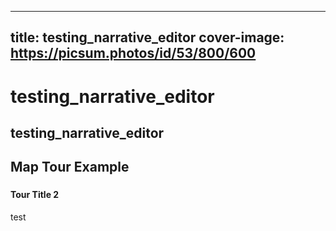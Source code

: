 
---
title: testing_narrative_editor
cover-image: https://picsum.photos/id/53/800/600
---

# testing_narrative_editor <!--{ as="video" mode="hero" src="https://dlmultimedia.esa.int/download/public/videos/2023/06/010/2306_010_AR_EN.mp4" }-->

## testing_narrative_editor


## Map Tour Example <!--{ as="eox-map" mode="tour" }-->

### <!--{ layers='[{"type":"Tile","properties":{"id":"customId"},"source":{"type":"WMTSCapabilities","url":"https://tiles.maps.eox.at/wmts/1.0.0/WMTSCapabilities.xml","layer":"s2cloudless-2024"}},{"type":"Tile","properties":{"id":"osm"},"source":{"type":"OSM"}}]' center="[16.219743,48.001095]" zoom="10" animationOptions="{duration:500}" }-->
#### Tour Title 2
test